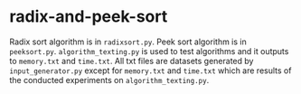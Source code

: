 # radix-and-peek-sort
Radix sort algorithm is in `radixsort.py`.
Peek sort algorithm is in `peeksort.py`.
`algorithm_texting.py` is used to test algorithms and it outputs to `memory.txt` and `time.txt`.
All txt files are datasets generated by `input_generator.py` except for `memory.txt` and `time.txt` which are results of the conducted experiments on `algorithm_texting.py`.
